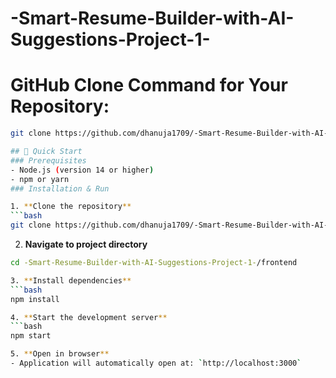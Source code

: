 # -Smart-Resume-Builder-with-AI-Suggestions-Project-1-

# **GitHub Clone Command for Your Repository:**
```bash
git clone https://github.com/dhanuja1709/-Smart-Resume-Builder-with-AI-Suggestions-Project-1-.git

## 🚀 Quick Start
### Prerequisites
- Node.js (version 14 or higher)
- npm or yarn
### Installation & Run

1. **Clone the repository**
```bash
git clone https://github.com/dhanuja1709/-Smart-Resume-Builder-with-AI-Suggestions-Project-1-.git
```

2. **Navigate to project directory**
```bash
cd -Smart-Resume-Builder-with-AI-Suggestions-Project-1-/frontend

3. **Install dependencies**
```bash
npm install

4. **Start the development server**
```bash
npm start

5. **Open in browser**
- Application will automatically open at: `http://localhost:3000`
```

